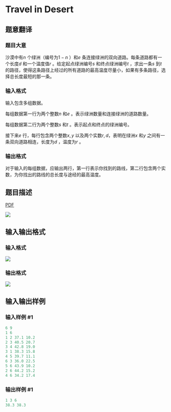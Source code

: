 # Travel in Desert

## 题意翻译

### 题目大意

沙漠中有$n$ 个绿洲（编号为$1-n$ ）和$e$ 条连接绿洲的双向道路。每条道路都有一个长度$d$ 和一个温度值$r$ 。给定起点绿洲编号$s$ 和终点绿洲编号$t$ ，求出一条$s$ 到$t$ 的路径，使得这条路径上经过的所有道路的最高温度尽量小，如果有多条路径，选择总长度最短的那一条。

### 输入格式

输入包含多组数据。

每组数据第一行为两个整数$n$ 和$e$ 。表示绿洲数量和连接绿洲的道路数量。

每组数据第二行为两个整数$s$ 和$t$ 。表示起点和终点的绿洲编号。

接下来$e$ 行，每行包含两个整数$x,y$ 以及两个实数$r,d$，表明在绿洲$x$ 和$y$ 之间有一条双向道路相连，长度为$d$ ，温度为$r$ 。

### 输出格式

对于输入的每组数据，应输出两行，第一行表示你找到的路线，第二行包含两个实数，为你找出的路线的总长度与途经的最高温度。

## 题目描述

[problemUrl]: https://uva.onlinejudge.org/index.php?option=com_onlinejudge&Itemid=8&category=20&page=show_problem&problem=1757

[PDF](https://uva.onlinejudge.org/external/108/p10816.pdf)

![](https://cdn.luogu.com.cn/upload/vjudge_pic/UVA10816/6d7acc4e1fa94635687c1059c8114907c104ce6e.png)

## 输入输出格式

### 输入格式

![](https://cdn.luogu.com.cn/upload/vjudge_pic/UVA10816/77c8ff8473271232024b0a05920f8ce35e5f1d26.png)

### 输出格式

![](https://cdn.luogu.com.cn/upload/vjudge_pic/UVA10816/9c3a081687db64695aa135440ab2fa20e7bb8688.png)

## 输入输出样例

### 输入样例 #1

```cpp
6 9
1 6
1 2 37.1 10.2
2 3 40.5 20.7
3 4 42.8 19.0
3 1 38.3 15.8
4 5 39.7 11.1
6 3 36.0 22.5
5 6 43.9 10.2
2 6 44.2 15.2
4 6 34.2 17.4
```


### 输出样例 #1

```cpp
1 3 6
38.3 38.3
```


